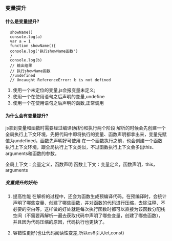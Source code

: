 ### 变量提升
#### 什么是变量提升?
```
  showName()
  console.log(a)
  var a = 1
  function showName(){
  console.log('执行showName函数')
  }
  console.log(b)
  // 输出结果
  // 执行showName函数
  //undefined
  // Uncaught ReferenceError: b is not defined

```

1. 使用一个未定位的变量,js会报变量未定义;
2. 使用一个在使用语句之后声明的变量,undefine
3. 使用一个在使用语句之后声明的函数,正常调用

#### 为什么会有变量提升?

js拿到变量和函数时需要经过编译(解析)和执行两个阶段
解析的时候会先创建一个全局执行上下文环境，先把代码中即将执行的变量、函数声明都拿出来，变量先赋值为undefined，函数先声明好可使用
在一个函数执行之前，也会创建一个函数执行上下文环境，跟全局执行上下文类似，不过函数执行上下文会多出this、arguments和函数的参数。

全局上下文：变量定义，函数声明
函数上下文：变量定义，函数声明，this，arguments

##### 变量提升的好处:

1. 提高性能
在解析的过程中，还会为函数生成预编译代码。在预编译时，会统计声明了哪些变量、创建了哪些函数，并对函数的代码进行压缩，去除注释、不必要的空白等。这样做的好处就是每次执行函数时都可以直接为该函数分配栈空间（不需要再解析一遍去获取代码中声明了哪些变量，创建了哪些函数），并且因为代码压缩的原因，代码执行也更快了。

2. 容错性更好(也让代码阅读性变差,所以es6引入let,const)
